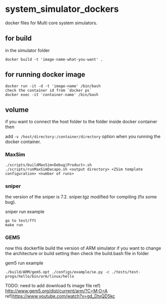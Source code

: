 # system_simulator_dockers
docker files for Multi core system simulators.


## for build 

in the simulator folder
~~~
docker build -t 'image-name-what-you-want' .
~~~

## for running docker image

~~~
docker run -it -d -t 'image-name' /bin/bash
check the container id from `docker ps`
docker exec -it 'container-name' /bin/bash
~~~

## volume

if you want to connect the host folder to the folder inside docker container then 

add `-v /host/directory:/container/directory` option when you running the docker container.



### MaxSim

~~~
./scripts/buildMaxSim<Debug|Product>.sh
./scripts/runMaxSimDacapo.sh <output directory> <ZSim template configuration> <number of runs>
~~~

### sniper
the version of the sniper is 7.2.
sniper.tgz modified for compiling (fix some bug). 

sniper run example
~~~
go to test/fft
make run
~~~

### GEM5

now this dockerfile build the version of ARM simulator
if you want to change the architecture or build setting then check the build.bash file in folder

gem5 run example 
~~~
./build/ARM/gem5.opt ./configs/example/se.py -c ./tests/test-progs/hello/bin/arm/linux/hello 
~~~

TODO: need to add download fs image file
ref) http://www.gem5.org/dist/current/arm/?C=M;O=A
ref)https://www.youtube.com/watch?v=gd_DtxQD5kc
